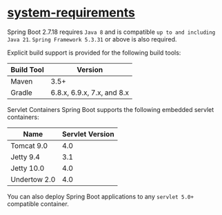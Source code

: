 # [system-requirements](https://docs.spring.io/spring-boot/docs/2.7.18/reference/htmlsingle/#getting-started.system-requirements)    

Spring Boot 2.7.18 requires `Java 8` and is compatible `up to and including Java 21`. `Spring Framework 5.3.31` or above is also required.


Explicit build support is provided for the following build tools:

|Build Tool|	Version|
|---|---|
|Maven|3.5+|
|Gradle|6.8.x, 6.9.x, 7.x, and 8.x|

Servlet Containers
Spring Boot supports the following embedded servlet containers:

|Name|	Servlet Version|
|---|---|
|Tomcat 9.0|4.0|
|Jetty 9.4|3.1|
|Jetty 10.0|4.0|
|Undertow 2.0|4.0|

You can also deploy Spring Boot applications to any `servlet 5.0+` compatible container.